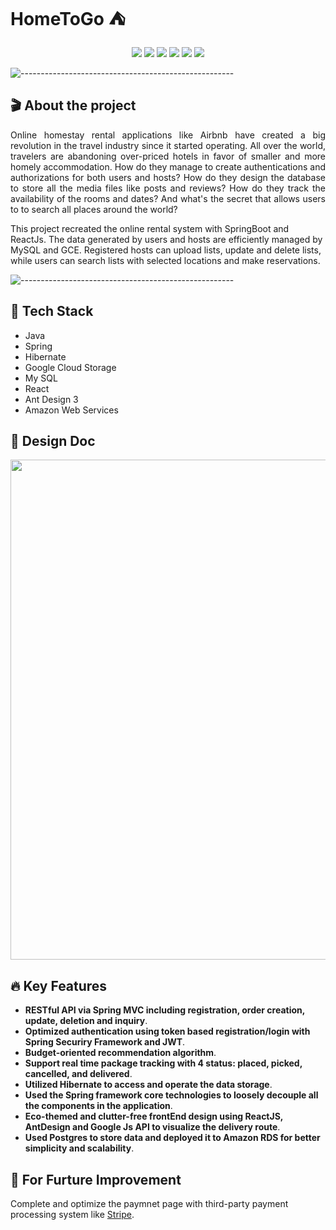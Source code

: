 # HomeToGo :tent:

<p align="center">
<img src="https://img.shields.io/badge/Backend-%20Java | Spring %20-F6922B.svg">
<img src="https://img.shields.io/badge/Frontend-%20 React | AntDesign%20-43dcf2.svg">
<img src="https://img.shields.io/badge/Framework-Spring | Hibernate %20-ec63a8.svg">
<img src="https://img.shields.io/badge/Database-%20 GCS | SQL %20-3de540.svg">
<img src="https://img.shields.io/badge/Deployment-%20AWS EC2%20-DDC7FC.svg">
<img src="https://img.shields.io/badge/Platform-%20Fullstack Web%20-F6F063.svg">
</p>

![-----------------------------------------------------](https://raw.githubusercontent.com/andreasbm/readme/master/assets/lines/rainbow.png)

## 🎬 About the project
<p align="justify"> 
  Online homestay rental applications like Airbnb have created a big revolution in the travel industry since it started operating. All over the world, travelers are abandoning over-priced hotels in favor of smaller and more homely accommodation. How do they manage to create authentications and authorizations for both users and hosts? How do they design the database to store all the media files like posts and reviews? How do they track the availability of the rooms and dates? And what's the secret that allows users to to search all places around the world?
   
This project recreated the online rental system with SpringBoot and ReactJs. The data generated by users and hosts are efficiently managed by MySQL and GCE. Registered hosts can upload lists, update and delete lists, while users can search lists with selected locations and make reservations.

</p>

![-----------------------------------------------------](https://raw.githubusercontent.com/andreasbm/readme/master/assets/lines/rainbow.png)
<!-- 
## :film_strip: Project Demo
<p align="center">

</p>> -->

## 🤖 Tech Stack

* Java
* Spring
* Hibernate
* Google Cloud Storage
* My SQL
* React
* Ant Design 3
* Amazon Web Services

## 📐 Design Doc

<p align="center">
<img src="https://user-images.githubusercontent.com/78308927/146863721-16a3abbe-7025-4286-ab6a-a8f091b36a60.jpg" width=800>
</p>

## :fire: Key Features

- **RESTful API via Spring MVC including registration, order creation, update, deletion and inquiry**.
- **Optimized authentication using token based registration/login with Spring Securiry Framework and JWT**.
- **Budget-oriented recommendation algorithm**.
- **Support real time package tracking with 4 status: placed, picked, cancelled, and delivered**.
- **Utilized Hibernate to access and operate the data storage**.
- **Used the Spring framework core technologies to loosely decouple all the components in the application**.
- **Eco-themed and clutter-free frontEnd design using ReactJS, AntDesign and Google Js API to visualize the delivery route**. 
- **Used Postgres to store data and deployed it to Amazon RDS for better simplicity and scalability**. 


## :seedling: For Furture Improvement
Complete and optimize the paymnet page with third-party payment processing system like [Stripe](https://github.com/Tianyao-Ma/Eco-Express/edit/main/README.md). 


